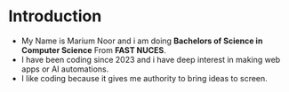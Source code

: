 # Introduction 
- My Name is Marium Noor and i am doing **Bachelors of Science in Computer Science** From **FAST NUCES**.
- I have been coding since 2023 and i have deep interest in making web apps or AI automations.
- I like coding because it gives me authority to bring ideas to screen.

